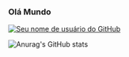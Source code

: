 ### Olá Mundo
[![Seu nome de usuário do GitHub](https://github-readme-stats.vercel.app/api?username=Joaovictor163)](https://github.com/anuraghazra/github-readme-stats)

![Anurag's GitHub stats](https://github-readme-stats.vercel.app/api?username=Joaovictor163&show_icons=true)
<!---
Joaovictor163/Joaovictor163 is a ✨ special ✨ repository because its `README.md` (this file) appears on your GitHub profile.
You can click the Preview link to take a look at your changes.
--->

